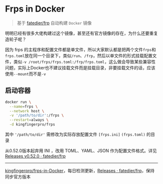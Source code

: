 # Frps in Docker

> 基于 [fatedier/frp](https://github.com/fatedier/frp/releases) 自动构建 `Docker` 镜像

明明已经有很多大佬构建过这个镜像，甚至还有官方镜像的存在，为什么还要重复造轮子呢？

因为 frps 的主程序和配置文件都是单文件，所以大家默认都是把两个文件`frps`和`frps.toml`放在同一个目录下，类似`/run`、`/frp`，然后以单文件的形式挂载配置文件，类似`-v /root/frps/frps.toml:/frp/frps.toml`，这么做会导致某些兼容性问题，实际上Docker也不建议挂载文件而是挂载目录，非要挂载文件的话，应该使用`--mount`而不是`-v`

## 启动容器

```bash
docker run \
  --name=frps \
  --network host \
  -v '/path/to/dir':/frps \
  --restart=always \
  -d kingfingerpro/frps
```

其中 `'/path/to/dir'` 需修改为实际存放配置文件 `[frps.ini]` `(frps.toml)` 的目录

从0.52.0版本起弃用 INI ，改用 TOML、YAML、JSON 作为配置文件格式。详见 [Releases v0.52.0 · fatedier/frp](https://github.com/fatedier/frp/releases/tag/v0.52.0)

---

[kingfingerpro/frps-in-Docker](https://github.com/kingfingerpro/frps-in-Docker)，每日检测更新，[Releases · fatedier/frp](https://github.com/fatedier/frp/releases)，保持同步官方版本
